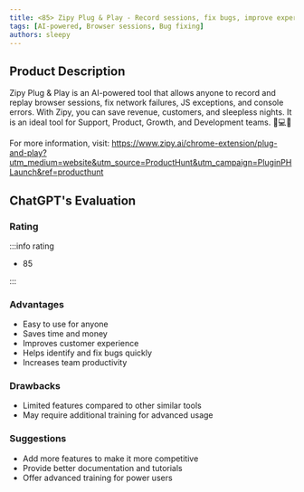 ```yaml
---
title: <85> Zipy Plug & Play - Record sessions, fix bugs, improve experience with AI
tags: [AI-powered, Browser sessions, Bug fixing]
authors: sleepy
---
```


## Product Description

Zipy Plug & Play is an AI-powered tool that allows anyone to record and replay browser sessions, fix network failures, JS exceptions, and console errors. With Zipy, you can save revenue, customers, and sleepless nights. It is an ideal tool for Support, Product, Growth, and Development teams. 🚀💻🤖

For more information, visit: https://www.zipy.ai/chrome-extension/plug-and-play?utm_medium=website&utm_source=ProductHunt&utm_campaign=PluginPHLaunch&ref=producthunt

## ChatGPT's Evaluation

### Rating

:::info rating

- 85

:::

### Advantages

- Easy to use for anyone
- Saves time and money
- Improves customer experience
- Helps identify and fix bugs quickly
- Increases team productivity


### Drawbacks

- Limited features compared to other similar tools
- May require additional training for advanced usage

### Suggestions

- Add more features to make it more competitive
- Provide better documentation and tutorials
- Offer advanced training for power users